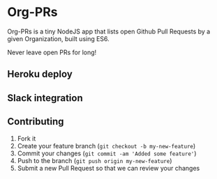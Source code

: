 # Org-PRs

Org-PRs is a tiny NodeJS app that lists open Github Pull Requests by a given Organization, built using ES6.

Never leave open PRs for long!

## Heroku deploy

## Slack integration

## Contributing

1. Fork it
2. Create your feature branch (`git checkout -b my-new-feature`)
3. Commit your changes (`git commit -am 'Added some feature'`)
4. Push to the branch (`git push origin my-new-feature`)
5. Submit a new Pull Request so that we can review your changes
